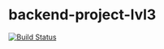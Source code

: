 # backend-project-lvl3
[![Build Status](https://travis-ci.com/AlexandrKoliukh/backend-project-lvl3.svg?branch=master)](https://travis-ci.com/AlexandrKoliukh/backend-project-lvl3)
